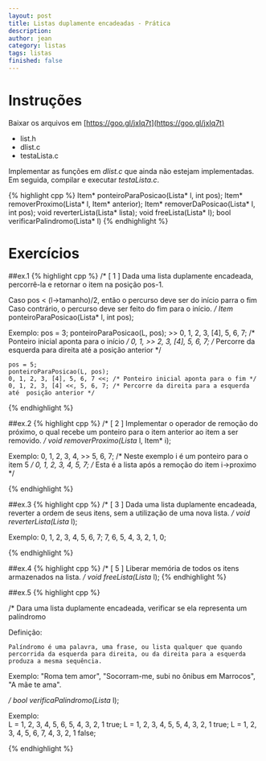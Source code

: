 ```yaml
---
layout: post
title: Listas duplamente encadeadas - Prática
description: 
author: jean
category: listas
tags: listas
finished: false
---
```


# Instruções
Baixar os arquivos em [https://goo.gl/jxIq7t](https://goo.gl/jxIq7t)

  * list.h
  * dlist.c
  * testaLista.c
  
Implementar as funções em *dlist.c* que ainda não estejam implementadas. Em seguida, compilar e executar *testaLista.c*.

{% highlight cpp %}
	Item* ponteiroParaPosicao(Lista* l, int pos);
	Item* removerProximo(Lista* l, Item* anterior);	
	Item* removerDaPosicao(Lista* l, int pos);
	void reverterLista(Lista* lista);
	void freeLista(Lista* l);
	bool verificarPalindromo(Lista* l)
{% endhighlight %}

# Exercícios 


##ex.1
{% highlight cpp %}
/* [ 1 ]
 Dada uma lista duplamente encadeada, percorrê-la e retornar o item na posição pos-1. 
 
 Caso pos < (l->tamanho)/2, então o percurso deve ser do início parra o fim
 Caso contrário, o percurso deve ser feito do fim para o início.
*/
Item* ponteiroParaPosicao(Lista* l, int pos);

Exemplo:
	pos = 3;
	ponteiroParaPosicao(L, pos);
	>> 0, 1, 2, 3, [4], 5, 6, 7; /* Ponteiro inicial aponta para o início */
	0, 1, >> 2, 3, [4], 5, 6, 7; /* Percorre da esquerda para direita até a posição anterior */
	 
	pos = 5;
	ponteiroParaPosicao(L, pos);
	0, 1, 2, 3, [4], 5, 6, 7 <<; /* Ponteiro inicial aponta para o fim */
	0, 1, 2, 3, [4] <<, 5, 6, 7; /* Percorre da direita para a esquerda até  posição anterior */
{% endhighlight %}


##ex.2
{% highlight cpp %}
/* [ 2 ]
 Implementar o operador de remoção do próximo, o qual recebe um ponteiro para o item
 anterior ao item a ser removido.
*/
void removerProximo(Lista* l, Item* i);

Exemplo:
	0, 1, 2, 3, 4, >> 5, 6, 7; /* Neste exemplo i é um ponteiro para o item 5 */
	0, 1, 2, 3, 4, 5, 7;       /* Esta é a lista após a remoção do item i->proximo */

{% endhighlight %}

##ex.3
{% highlight cpp %}
/* [ 3 ]
 Dada uma lista duplamente encadeada, reverter a ordem de seus itens, sem a
 utilização de uma nova lista.
*/
void reverterLista(Lista* l);

Exemplo:
	0, 1, 2, 3, 4, 5, 6, 7;
	7, 6, 5, 4, 3, 2, 1, 0; 

{% endhighlight %}

##ex.4
{% highlight cpp %}
/* [ 5 ]
 Liberar memória de todos os itens armazenados na lista.
*/
void freeLista(Lista* l);
{% endhighlight %}

##ex.5
{% highlight cpp %}

/*
 Dara uma lista duplamente encadeada, verificar se ela representa um palíndromo
 
 Definição:
 
 	Palíndromo é uma palavra, uma frase, ou lista qualquer que quando
 	percorrida da esquerda para direita, ou da direita para a esquerda 
 	produza a mesma sequência.
 Exemplo:
 	"Roma tem amor",
 	"Socorram-me, subi no ônibus em Marrocos",
 	"A mãe te ama". 
 
*/
bool verificaPalindromo(Lista* l);

Exemplo:	
	L = 1, 2, 3, 4, 5, 6, 5, 4, 3, 2, 1
	true;
	L = 1, 2, 3, 4, 5, 5, 4, 3, 2, 1
	true;
	L = 1, 2, 3, 4, 5, 6, 7, 4, 3, 2, 1
	false;
	
{% endhighlight %}



	     






 
